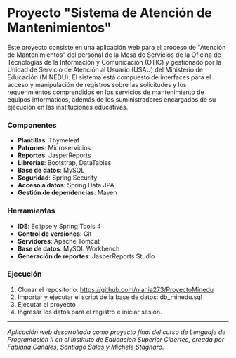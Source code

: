 # Proyecto "Sistema de Atención de Mantenimientos"
Este proyecto consiste en una aplicación web para el proceso de "Atención de Mantenimientos" del personal de la Mesa de Servicios de la Oficina de Tecnologías de la Información y Comunicación (OTIC) y gestionado por la Unidad de Servicio de Atención al Usuario (USAU) del Ministerio de Educación (MINEDU). El sistema está compuesto de interfaces para el acceso y manipulación de registros sobre las solicitudes y los requerimientos comprendidos en los servicios de mantenimiento de equipos informáticos, además de los suministradores encargados de su ejecución en las instituciones educativas.

### Componentes

- **Plantillas**: Thymeleaf
- **Patrones**: Microservicios
- **Reportes**: JasperReports
- **Librerías**: Bootstrap, DataTables
- **Base de datos**: MySQL
- **Seguridad**: Spring Security
- **Acceso a datos**: Spring Data JPA
- **Gestión de dependencias**: Maven

### Herramientas

- **IDE**: Eclipse y Spring Tools 4
- **Control de versiones**: Git
- **Servidores**: Apache Tomcat
- **Base de datos**: MySQL Workbench
- **Generación de reportes**: JasperReports Studio

### Ejecución

1. Clonar el repositorio: https://github.com/niania273/ProyectoMinedu
2. Importar y ejecutar el script de la base de datos: db_minedu.sql
3. Ejecutar el proyecto
4. Ingresar los datos para el registro e iniciar sesión.

---
*Aplicación web desarrollada como proyecto final del curso de Lenguaje de Programación II en el Instituto de Educación Superior Cibertec, creada por Fabiana Canales, Santiago Salas y Michele Stagnaro.*
